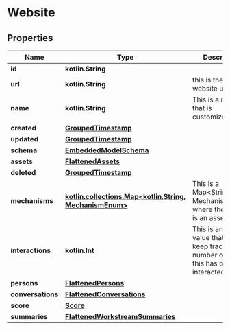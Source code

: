 
# Website

## Properties
Name | Type | Description | Notes
------------ | ------------- | ------------- | -------------
**id** | **kotlin.String** |  | 
**url** | **kotlin.String** | this is the actual website url. | 
**name** | **kotlin.String** | This is a name that is customized. | 
**created** | [**GroupedTimestamp**](GroupedTimestamp) |  | 
**updated** | [**GroupedTimestamp**](GroupedTimestamp) |  | 
**schema** | [**EmbeddedModelSchema**](EmbeddedModelSchema) |  |  [optional]
**assets** | [**FlattenedAssets**](FlattenedAssets) |  |  [optional]
**deleted** | [**GroupedTimestamp**](GroupedTimestamp) |  |  [optional]
**mechanisms** | [**kotlin.collections.Map&lt;kotlin.String, MechanismEnum&gt;**](MechanismEnum) | This is a Map&lt;String, MechanismEnum&gt; where the the key is an asset id. |  [optional]
**interactions** | **kotlin.Int** | This is an optional value that will keep track of the number of times this has been interacted with. |  [optional]
**persons** | [**FlattenedPersons**](FlattenedPersons) |  |  [optional]
**conversations** | [**FlattenedConversations**](FlattenedConversations) |  |  [optional]
**score** | [**Score**](Score) |  |  [optional]
**summaries** | [**FlattenedWorkstreamSummaries**](FlattenedWorkstreamSummaries) |  |  [optional]




